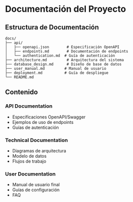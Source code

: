 # Documentación del Proyecto

## Estructura de Documentación

```
docs/
├── api/
│   ├── openapi.json        # Especificación OpenAPI
│   ├── endpoints.md        # Documentación de endpoints
│   └── authentication.md  # Guía de autenticación
├── architecture.md         # Arquitectura del sistema
├── database_design.md      # Diseño de base de datos
├── user_manual.md         # Manual de usuario
├── deployment.md          # Guía de despliegue
└── README.md
```

## Contenido

### API Documentation
- Especificaciones OpenAPI/Swagger
- Ejemplos de uso de endpoints
- Guías de autenticación

### Technical Documentation
- Diagramas de arquitectura
- Modelo de datos
- Flujos de trabajo

### User Documentation
- Manual de usuario final
- Guías de configuración
- FAQ
